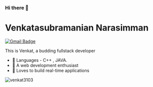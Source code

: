     
### Hi there 👋



# Venkatasubramanian Narasimman
[![Gmail Badge](https://img.shields.io/badge/-n.venkat3103@gmail.com-c14438?style=flat-square&logo=Gmail&logoColor=white&link=mailto:n.venkat3013@gmail.com)](mailto:n.venkat3103@gmail.com)


This is Venkat, a budding fullstack developer

- 🌱 Languages - C++ , JAVA.
- 🌱 A web development enthusiast
- 🌱 Loves to build real-time applications


<p align="left"><img src="https://github-readme-stats.vercel.app/api?username=venkat3103&show_icons=true" alt="venkat3103" /></p>




 








